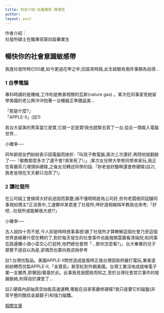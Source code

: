 ```yaml
---
title: 校友介紹:在職專班 陳德亮
author: 
layout: post
---
```


作者介紹：    
社發所碩士在職專班第四屆畢業生

## 暢快你的社會意識敏感帶

 

我進社發所時已50歲,如今更過花甲之年;回首來時路,此生經驗有兩件事頗為自得...

### 1 自學電腦

專科時讀的是機械,工作則是無甚相關的瓦斯(nature gas)  。某次在同事家見她留學美國的老公興沖沖抱著一台機器正準備返美...

「那是什麼?」  
「APPLE-II」(註1)

若台大留美的菁英當它是寶,它就一定是寶!我也趕緊去買了一台,從此一頭栽入電腦世界...

小確幸──

同年齡朋友們紛紛表示因電腦而挫折:「叫孩子教電腦,兩次三次還好,再問他就翻臉了──『都教那麼多次了還不會?真笨死了!』」;某次女兒帶大學男同學來家玩,我正在客廳茶几埋頭拆硬碟,之後女兒轉述同學的話:「妳老爸好酷啊還會修硬碟(註2),我老爸現在天天都只泡茶了!」

### 2 讀社發所

在公司組工會搞得大好前途因而蒙塵;搞不懂明明是為公司好,奈何老闆視同寇讎同事視如債主?正沮喪中,工運夥伴某君進了社發所,呷好道相報隔年教我也來考;「好吧...社發所或能解我大惑!?」

小確幸──

古人說四十而不惑,今人卻是時時惑事事惑!讀了社發所才算瞭解這個社會乃至這個世界是繞著什麼在轉的了,對於每天發生的社會事件也能撥開雲霧看清端倪;和同事在路邊攤小酒小菜交心打屁時,他們總也會問「...那你怎麼看?」。台大畢業的兒子桀驁不遜自以為是,卻偶而也要向我咨詢參考

註1:台灣仿製品。美國APPLE-II問世造成旋風時正值台灣因政府嚴打電玩,業者遂紛紛轉而仿製APPLE-II,「金寶島」甚至紅到外銷美國。台灣工業沒啥成就唯電子業一支獨秀,即肇因/奠基於此。此事我見我聞故而知之,至於台灣社會其它事件的發展脈絡,則得自於課堂了...

註2:硬碟內部抽真空始能高速運轉,哪能在自家客廳修硬碟?我只是要它的磁盤(非常平整的酷炫金屬鏡子)和強力磁鐵。

[相關文章](http://www.coolloud.org.tw/tag/%E9%99%B3%E5%BE%B7%E4%BA%AE)
